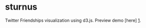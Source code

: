 sturnus
=======
Twitter Friendships visualization using d3.js.
Preview demo [here] [1].

[1]: http://sturnus.herokuapp.com/
